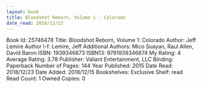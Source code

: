 ```yaml
---
layout: book
title: Bloodshot Reborn, Volume 1 - Colorado
date_read: 2018/12/23
---
```


Book Id: 25746478
Title: Bloodshot Reborn, Volume 1: Colorado
Author: Jeff Lemire
Author l-f: Lemire, Jeff
Additional Authors: Mico Suayan, Raul Allen, David Baron
ISBN: 1939346673
ISBN13: 9781939346674
My Rating: 4
Average Rating: 3.78
Publisher: Valiant Entertainment, LLC
Binding: Paperback
Number of Pages: 144
Year Published: 2015
Date Read: 2018/12/23
Date Added: 2018/12/15
Bookshelves: 
Exclusive Shelf: read
Read Count: 1
Owned Copies: 0

